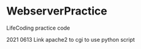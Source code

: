 # WebserverPractice
LifeCoding practice code

2021 0613  Link apache2 to cgi to use python script  

